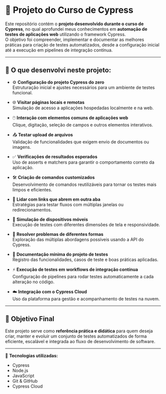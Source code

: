 # 📌 Projeto do Curso de Cypress

Este repositório contém o **projeto desenvolvido durante o curso de Cypress**, no qual aprofundei meus conhecimentos em **automação de testes de aplicações web** utilizando o framework Cypress.  
O objetivo foi compreender, implementar e documentar as melhores práticas para criação de testes automatizados, desde a configuração inicial até a execução em pipelines de integração contínua.

---

## 📖 O que desenvolvi neste projeto:

- ⚙️ **Configuração do projeto Cypress do zero**  
  Estruturação inicial e ajustes necessários para um ambiente de testes funcional.

- 🌐 **Visitar páginas locais e remotas**  
  Simulação de acesso a aplicações hospedadas localmente e na web.

- 🖱️ **Interação com elementos comuns de aplicações web**  
  Clique, digitação, seleção de campos e outros elementos interativos.

- 📤 **Testar upload de arquivos**  
  Validação de funcionalidades que exigem envio de documentos ou imagens.

- ✅ **Verificações de resultados esperados**  
  Uso de asserts e matchers para garantir o comportamento correto da aplicação.

- 🛠️ **Criação de comandos customizados**  
  Desenvolvimento de comandos reutilizáveis para tornar os testes mais limpos e eficientes.

- 🔗 **Lidar com links que abrem em outra aba**  
  Estratégias para testar fluxos com múltiplas janelas ou redirecionamentos.

- 📱 **Simulação de dispositivos móveis**  
  Execução de testes com diferentes dimensões de tela e responsividade.

- 🔄 **Resolver problemas de diferentes formas**  
  Exploração das múltiplas abordagens possíveis usando a API do Cypress.

- 📝 **Documentação mínima do projeto de testes**  
  Registro das funcionalidades, casos de teste e boas práticas aplicadas.

- ⚡ **Execução de testes em workflows de integração contínua**  
  Configuração de pipelines para rodar testes automaticamente a cada alteração no código.

- ☁️ **Integração com o Cypress Cloud**  
  Uso da plataforma para gestão e acompanhamento de testes na nuvem.

---

## 🚀 Objetivo Final
Este projeto serve como **referência prática e didática** para quem deseja criar, manter e evoluir um conjunto de testes automatizados de forma eficiente, escalável e integrada ao fluxo de desenvolvimento de software.

---
📌 **Tecnologias utilizadas:**  
- Cypress  
- Node.js  
- JavaScript  
- Git & GitHub  
- Cypress Cloud

